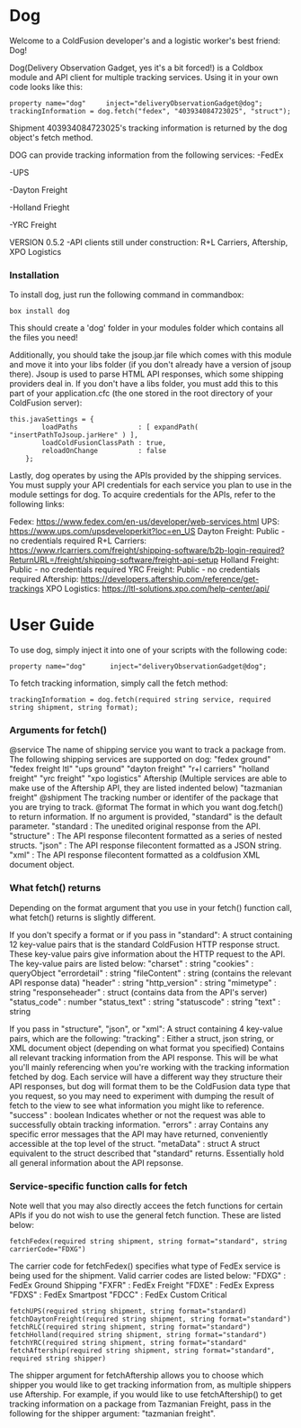 # Dog

Welcome to a ColdFusion developer's and a logistic worker's best friend: Dog! 

Dog(Delivery Observation Gadget, yes it's a bit forced!) is a Coldbox module
and API client for multiple tracking services. Using it in your own code
looks like this:


```
property name="dog"     inject="deliveryObservationGadget@dog";
trackingInformation = dog.fetch("fedex", "403934084723025", "struct");
```


Shipment 403934084723025's tracking information is returned by the dog object's
fetch method.

DOG can provide tracking information from the following services:
-FedEx

-UPS

-Dayton Freight

-Holland Frieght

-YRC Freight


VERSION 0.5.2
	-API clients still under construction: R+L Carriers, Aftership, XPO Logistics


### Installation

To install dog, just run the following command in commandbox:

```
box install dog
```

This should create a 'dog' folder in your modules folder which contains all
the files you need!

Additionally, you should take the jsoup.jar file which comes with this module and 
move it into your libs folder (if you don't already have a version of jsoup there).
Jsoup is used to parse HTML API responses, which some shipping providers deal in.
If you don't have a libs folder, you must add this to this part of your
application.cfc (the one stored in the root directory of your ColdFusion server):

```
this.javaSettings = {
		loadPaths               : [ expandPath( "insertPathToJsoup.jarHere" ) ],
		loadColdFusionClassPath : true,
		reloadOnChange          : false
	};
```

Lastly, dog operates by using the APIs provided by the shipping services.
You must supply your API credentials for each service you plan to use in
the module settings for dog. To acquire credentials for the APIs, refer
to the following links:

Fedex: https://www.fedex.com/en-us/developer/web-services.html
UPS: https://www.ups.com/upsdeveloperkit?loc=en_US
Dayton Freight: Public - no credentials required
R+L Carriers: https://www.rlcarriers.com/freight/shipping-software/b2b-login-required?ReturnURL=/freight/shipping-software/freight-api-setup
Holland Freight: Public - no credentials required
YRC Freight: Public - no credentials required
Aftership: https://developers.aftership.com/reference/get-trackings
XPO Logistics: https://ltl-solutions.xpo.com/help-center/api/



# User Guide

To use dog, simply inject it into one of your scripts with the following code:

```
property name="dog"      inject="deliveryObservationGadget@dog";
```

To fetch tracking information, simply call the fetch method:

```
trackingInformation = dog.fetch(required string service, required string shipment, string format);
```


### Arguments for fetch()

@service The name of shipping service you want to track a package from. The following
		 shipping services are supported on dog:
		"fedex ground"
		"fedex freight ltl"
		"ups ground"
		"dayton freight"
		"r+l carriers"
		"holland freight"
		"yrc freight"
		"xpo logistics"
		Aftership (Multiple services are able to make use of the Aftership API, they are listed indented below)
			"tazmanian freight"
@shipment The tracking number or identifer of the package that you are trying to track.
@format The format in which you want dog.fetch() to return information. If no argument is provided,
		"standard" is the default parameter.
		"standard : The unedited original response from the API.
		"structure" : The API response filecontent formatted as a series of nested structs.
		"json" : The API response filecontent formatted as a JSON string.
		"xml" : The API response filecontent formatted as a coldfusion XML document object.


### What fetch() returns

Depending on the format argument that you use in your fetch() function call, what fetch()
returns is slightly different. 

If you don't specify a format or if you pass in "standard":
	A struct containing 12 key-value pairs that is the standard ColdFusion HTTP response
	struct. These key-value pairs give information about the HTTP request to the API.
	The key-value pairs are listed below:
		"charset" : string
		"cookies" : queryObject
		"errordetail" : string
		"fileContent" : string (contains the relevant API response data)
		"header" : string
		"http_version" : string
		"mimetype" : string
		"responseheader" : struct (contains data from the API's server)
		"status_code" : number
		"status_text" : string
		"statuscode" : string
		"text" : string

If you pass in "structure", "json", or "xml":
	A struct containing 4 key-value pairs, which are the following:
		"tracking" : Either a struct, json string, or XML document object (depending on what format you specified)
			Contains all relevant tracking information from the API response. This will be what you'll mainly
			referencing when you're working with the tracking information fetched by dog. Each service will have a
			different way they structure their API responses, but dog will format them to be the ColdFusion data
			type that you request, so you may need to experiment with dumping the result of fetch to the view
			to see what information you might like to reference.
		"success" : boolean
			Indicates whether or not the request was able to successfully obtain tracking information.
		"errors" : array
			Contains any specific error messages that the API may have returned, conveniently accessible at the top level
			of the struct.
		"metaData" : struct
			A struct equivalent to the struct described that "standard" returns. Essentially hold all general information
			about the API repsonse.


### Service-specific function calls for fetch
Note well that you may also directly accees the fetch functions for certain APIs if you
do not wish to use the general fetch function. These are listed below:

```
fetchFedex(required string shipment, string format="standard", string carrierCode="FDXG")
```
The carrier code for fetchFedex() specifies what type of FedEx service is being used for the
shipment. Valid carrier codes are listed below:
	"FDXG" : FedEx Ground Shipping
    "FXFR" : FedEx Freight
    "FDXE" : FedEx Express
    "FDXS" : FedEx Smartpost
    "FDCC" : FedEx Custom Critical

```
fetchUPS(required string shipment, string format="standard)
fetchDaytonFreight(required string shipment, string format="standard")
fetchRLC(required string shipment, string format="standard")
fetchHolland(required string shipment, string format="standard")
fetchYRC(required string shipment, string format="standard"
fetchAftership(required string shipment, string format="standard",  required string shipper)
```
The shipper argument for fetchAftership allows you to choose which shipper you would like to get tracking information from,
as multiple shippers use Aftership. For example, if you would like to use fetchAftership() to get tracking information on 
a package from Tazmanian Freight, pass in the following for the shipper argument: "tazmanian freight".
